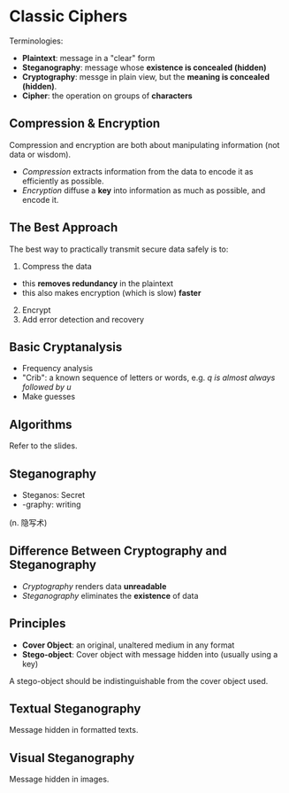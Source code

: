 # Classic Ciphers

Terminologies:

- **Plaintext**: message in a "clear" form
- **Steganography**: message whose **existence is concealed (hidden)**
- **Cryptography**: messge in plain view, but the **meaning is concealed (hidden)**.
- **Cipher**: the operation on groups of **characters**

## Compression & Encryption

Compression and encryption are both about manipulating information (not data or wisdom).

- _Compression_ extracts information from the data to encode it as efficiently as possible.
- _Encryption_ diffuse a **key** into information as much as possible, and encode it.

## The Best Approach

The best way to practically transmit secure data safely is to:

1. Compress the data
  - this **removes redundancy** in the plaintext
  - this also makes encryption (which is slow) **faster**
2. Encrypt
3. Add error detection and recovery

## Basic Cryptanalysis

- Frequency analysis
- "Crib": a known sequence of letters or words, e.g. _q is almost always followed by u_
- Make guesses

## Algorithms

Refer to the slides.

## Steganography

- Steganos: Secret
- -graphy: writing

(n. 隐写术)

## Difference Between Cryptography and Steganography

- _Cryptography_ renders data **unreadable**
- _Steganography_ eliminates the **existence** of data

## Principles

- **Cover Object**: an original, unaltered medium in any format
- **Stego-object**: Cover object with message hidden into (usually using a key)

A stego-object should be indistinguishable from the cover object used.

## Textual Steganography

Message hidden in formatted texts.

## Visual Steganography

Message hidden in images.
